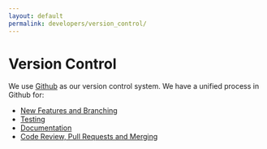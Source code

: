 ```yaml
---
layout: default
permalink: developers/version_control/
---
```


# Version Control

We use [Github](http://www.github.com/jegelstaff/formulize/) as our version control system.  We have a unified process in Github for:

* [New Features and Branching](branching)
* [Testing](testing)
* [Documentation](documentation)
* [Code Review, Pull Requests and Merging](merging)


